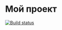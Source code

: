 # Мой проект

[![Build status](https://ci.appveyor.com/api/projects/status/b3yrcb55dkl8rl2l?svg=true)](https://ci.appveyor.com/project/DaniKonsT/ajs-test-ci)